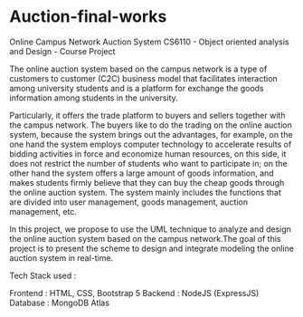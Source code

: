 # Auction-final-works

Online Campus Network Auction System
CS6110 - Object oriented analysis and Design - Course Project

The online auction system based on the campus network is a type of customers to customer (C2C) business model that facilitates interaction among university students and is a platform for exchange the goods information among students in the university.

Particularly, it offers the trade platform to buyers and sellers together with the campus network. The buyers like to do the trading on the online auction system, because the system brings out the advantages, for example, on the one hand the system employs computer technology to accelerate results of bidding activities in force and economize human resources, on this side, it does not restrict the number of students who want to participate in; on the other hand the system offers a large amount of goods information, and makes students firmly believe that they can buy the cheap goods through the online auction system. The system mainly includes the functions that are divided into user management, goods management, auction management, etc.

In this project, we propose to use the UML technique to analyze and design the online auction system based on the campus network.The goal of this project is to present the scheme to design and integrate modeling the online auction system in real-time.

Tech Stack used :

Frontend : HTML, CSS, Bootstrap 5
Backend : NodeJS (ExpressJS)
Database : MongoDB Atlas
